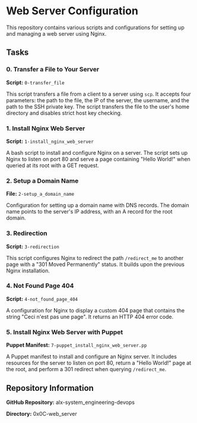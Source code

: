 # Web Server Configuration

This repository contains various scripts and configurations for setting up and managing a web server using Nginx.

## Tasks

### 0. Transfer a File to Your Server

**Script:** `0-transfer_file`

This script transfers a file from a client to a server using `scp`. It accepts four parameters: the path to the file, the IP of the server, the username, and the path to the SSH private key. The script transfers the file to the user's home directory and disables strict host key checking.

### 1. Install Nginx Web Server

**Script:** `1-install_nginx_web_server`

A bash script to install and configure Nginx on a server. The script sets up Nginx to listen on port 80 and serve a page containing "Hello World!" when queried at its root with a GET request.

### 2. Setup a Domain Name

**File:** `2-setup_a_domain_name`

Configuration for setting up a domain name with DNS records. The domain name points to the server's IP address, with an A record for the root domain.

### 3. Redirection

**Script:** `3-redirection`

This script configures Nginx to redirect the path `/redirect_me` to another page with a "301 Moved Permanently" status. It builds upon the previous Nginx installation.

### 4. Not Found Page 404

**Script:** `4-not_found_page_404`

A configuration for Nginx to display a custom 404 page that contains the string "Ceci n'est pas une page". It returns an HTTP 404 error code.

### 5. Install Nginx Web Server with Puppet

**Puppet Manifest:** `7-puppet_install_nginx_web_server.pp`

A Puppet manifest to install and configure an Nginx server. It includes resources for the server to listen on port 80, return a "Hello World!" page at the root, and perform a 301 redirect when querying `/redirect_me`.

## Repository Information

**GitHub Repository:** alx-system_engineering-devops

**Directory:** 0x0C-web_server
